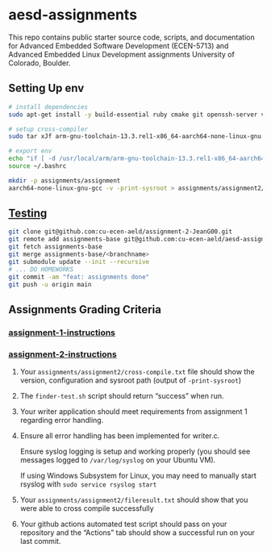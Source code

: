 # aesd-assignments
This repo contains public starter source code, scripts, and documentation for Advanced Embedded Software Development (ECEN-5713) and Advanced Embedded Linux Development assignments University of Colorado, Boulder.

## Setting Up env

```bash
# install dependencies
sudo apt-get install -y build-essential ruby cmake git openssh-server vim

# setup cross-compiler
sudo tar xJf arm-gnu-toolchain-13.3.rel1-x86_64-aarch64-none-linux-gnu.tar.xz -C /usr/local/arm/

# export env
echo "if [ -d /usr/local/arm/arm-gnu-toolchain-13.3.rel1-x86_64-aarch64-none-linux-gnu/bin ]; then \n PATH=\"$PATH:/usr/local/arm/arm-gnu-toolchain-13.3.rel1-x86_64-aarch64-none-linux-gnu/bin\" \n fi" >> ~/.bashrc
source ~/.bashrc

mkdir -p assignments/assignment
aarch64-none-linux-gnu-gcc -v -print-sysroot > assignments/assignment2/cross-compile.txt
```

## [Testing](https://github.com/cu-ecen-aeld/assignment-autotest/)

```bash
git clone git@github.com:cu-ecen-aeld/assignment-2-JeanG00.git
git remote add assignments-base git@github.com:cu-ecen-aeld/aesd-assignments.git
git fetch assignments-base
git merge assignments-base/<branchname>
git submodule update --init --recursive
# ... DO HOMEWORKS
git commit -am "feat: assignments done"
git push -u origin main
```

## Assignments Grading Criteria

### [assignment-1-instructions](https://www.coursera.org/learn/linux-system-programming-introduction-to-buildroot/supplement/bnixD/assignment-1-instructions)

### [assignment-2-instructions](https://www.coursera.org/learn/linux-system-programming-introduction-to-buildroot/supplement/U1Beh/assignment-2-instructions)

1. Your `assignments/assignment2/cross-compile.txt` file should show the version, configuration and sysroot path (output of `-print-sysroot`)

2. The `finder-test.sh` script should return “success” when run.

3. Your writer application should meet requirements from assignment 1 regarding error handling. 

4. Ensure all error handling has been implemented for writer.c.

    Ensure syslog logging is setup and working properly (you should see messages logged to `/var/log/syslog` on your Ubuntu VM).

    If using Windows Subsystem for Linux, you may need to manually start rsyslog with `sudo service rsyslog start`

5. Your `assignments/assignment2/fileresult.txt` should show that you were able to cross compile successfully

6. Your github actions automated test script should pass on your repository and the “Actions” tab should show a successful run on your last commit.